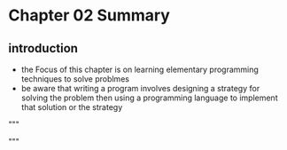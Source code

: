 

# Chapter 02 Summary

## introduction 

- the Focus of this chapter is on learning elementary programming techniques to solve problmes 
- be aware that writing a program involves designing a strategy for solving the problem then using a programming language to implement that solution or the strategy


"""
	



"""


